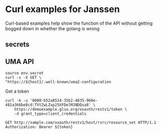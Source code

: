 # Curl examples for Janssen

Curl-based examples help show the function of the API without getting bogged down in whether the golang is wrong


## secrets



## UMA API

```
source env.secret
curl -s -X GET \
"https://${host}/.well-known/uma2-configuration 
```

Get a token
```
curl -k -u '0008-b52a8524-35b2-4835-968e-481a366be8cd:TVtZwLZxp25XFDelMJNDQsa8' \
    https://demoexample.gluu.org/oxauth/restv1/token \
    -d grant_type=client_credentials
```

```
GET http://sample.com/oxauth/restv1/host/rsrc/resource_set HTTP/1.1
Authorization: Bearer ${token}
```
